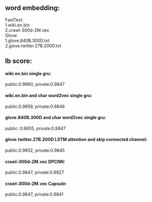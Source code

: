 
## word embedding:
FastText:  
1.wiki.en.bin  
2.crawl-300d-2M.vec  
Glove:    
1.glove.840B.300D.txt  
2.glove.twitter.27B.200D.txt


## lb score:
#### wiki.en.bin single gru:                               
public:0.9860,   private:0.9847  
#### wiki.en.bin and char word2vec single gru:             
public:0.9859,   private:0.9846  
#### glove.840B.300D and char word2vec single gru:         
public: 0.9855,   private:0.9847  
#### glove.twitter.27B.200D LSTM attention and skip connected channel:                
public:0.9852,   private:0.9845  
#### crawl-300d-2M.vec DPCNN:                              
public:0.9847,   private:0.9827  
#### crawl-300d-2M.vec Capsule:                            
public:0.9847,   private:0.9841  
